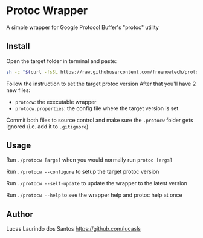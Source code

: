 
# Protoc Wrapper

A simple wrapper for Google Protocol Buffer's "protoc" utility

## Install

Open the target folder in terminal and paste:

```bash
sh -c "$(curl -fsSL https://raw.githubusercontent.com/freenowtech/protoc-wrapper/master/install.sh)"
```

Follow the instruction to set the target protoc version
After that you'll have 2 new files:
* `protocw`: the executable wrapper
* `protocw.properties`: the config file where the target version is set

Commit both files to source control and make sure the `.protocw` folder gets ignored (i.e. add it to `.gitignore`)

## Usage

Run `./protocw [args]` when you would normally run `protoc [args]` 

Run `./protocw --configure` to setup the target protoc version

Run `./protocw --self-update` to update the wrapper to the latest version

Run `./protocw --help` to see the wrapper help and protoc help at once

## Author  

Lucas Laurindo dos Santos
https://github.com/lucasls